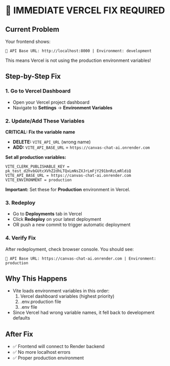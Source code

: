 # 🚨 IMMEDIATE VERCEL FIX REQUIRED

## Current Problem
Your frontend shows:
```
🔗 API Base URL: http://localhost:8000 | Environment: development
```

This means Vercel is not using the production environment variables!

## Step-by-Step Fix

### 1. Go to Vercel Dashboard
- Open your Vercel project dashboard
- Navigate to **Settings** → **Environment Variables**

### 2. Update/Add These Variables

**CRITICAL: Fix the variable name**
- **DELETE:** `VITE_API_URL` (wrong name)
- **ADD:** `VITE_API_BASE_URL` = `https://canvas-chat-ai.onrender.com`

**Set all production variables:**
```
VITE_CLERK_PUBLISHABLE_KEY = pk_test_d2hvbGUtcXVhZ2dhLTQxLmNsZXJrLmFjY291bnRzLmRldiQ
VITE_API_BASE_URL = https://canvas-chat-ai.onrender.com
VITE_ENVIRONMENT = production
```

**Important:** Set these for **Production** environment in Vercel.

### 3. Redeploy
- Go to **Deployments** tab in Vercel
- Click **Redeploy** on your latest deployment
- OR push a new commit to trigger automatic deployment

### 4. Verify Fix
After redeployment, check browser console. You should see:
```
🔗 API Base URL: https://canvas-chat-ai.onrender.com | Environment: production
```

## Why This Happens
- Vite loads environment variables in this order:
  1. Vercel dashboard variables (highest priority)
  2. .env.production file
  3. .env file
- Since Vercel had wrong variable names, it fell back to development defaults

## After Fix
- ✅ Frontend will connect to Render backend
- ✅ No more localhost errors
- ✅ Proper production environment
